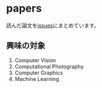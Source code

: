 # papers
読んだ論文を[issues](https://github.com/tkuri/papers/issues)にまとめています。

## 興味の対象
1. Computer Vision
2. Computational Photography
3. Computer Graphics
4. Machine Learning
